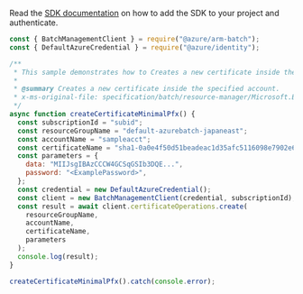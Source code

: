 Read the [SDK documentation](https://github.com/Azure/azure-sdk-for-js/blob/%40azure%2Farm-batch_7.1.1/sdk/batch/arm-batch/README.md) on how to add the SDK to your project and authenticate.

```javascript
const { BatchManagementClient } = require("@azure/arm-batch");
const { DefaultAzureCredential } = require("@azure/identity");

/**
 * This sample demonstrates how to Creates a new certificate inside the specified account.
 *
 * @summary Creates a new certificate inside the specified account.
 * x-ms-original-file: specification/batch/resource-manager/Microsoft.Batch/stable/2022-01-01/examples/CertificateCreate_Minimal.json
 */
async function createCertificateMinimalPfx() {
  const subscriptionId = "subid";
  const resourceGroupName = "default-azurebatch-japaneast";
  const accountName = "sampleacct";
  const certificateName = "sha1-0a0e4f50d51beadeac1d35afc5116098e7902e6e";
  const parameters = {
    data: "MIIJsgIBAzCCCW4GCSqGSIb3DQE...",
    password: "<ExamplePassword>",
  };
  const credential = new DefaultAzureCredential();
  const client = new BatchManagementClient(credential, subscriptionId);
  const result = await client.certificateOperations.create(
    resourceGroupName,
    accountName,
    certificateName,
    parameters
  );
  console.log(result);
}

createCertificateMinimalPfx().catch(console.error);
```
